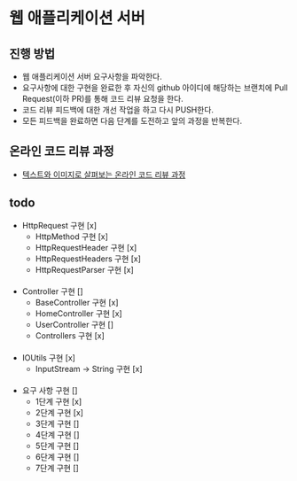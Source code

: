 # 웹 애플리케이션 서버
## 진행 방법
* 웹 애플리케이션 서버 요구사항을 파악한다.
* 요구사항에 대한 구현을 완료한 후 자신의 github 아이디에 해당하는 브랜치에 Pull Request(이하 PR)를 통해 코드 리뷰 요청을 한다.
* 코드 리뷰 피드백에 대한 개선 작업을 하고 다시 PUSH한다.
* 모든 피드백을 완료하면 다음 단계를 도전하고 앞의 과정을 반복한다.

## 온라인 코드 리뷰 과정
* [텍스트와 이미지로 살펴보는 온라인 코드 리뷰 과정](https://github.com/next-step/nextstep-docs/tree/master/codereview)

## todo
* HttpRequest 구현 [x]
    * HttpMethod 구현 [x]
    * HttpRequestHeader 구현 [x]
    * HttpRequestHeaders 구현 [x]
    * HttpRequestParser 구현 [x]
####
* Controller 구현 []
    * BaseController 구현 [x]
    * HomeController 구현 [x]
    * UserController 구현 []
    * Controllers 구현 [x]
####
* IOUtils 구현 [x]
  * InputStream -> String 구현 [x]
####
* 요구 사항 구현 []
  * 1단계 구현 [x]
  * 2단계 구현 [x]
  * 3단계 구현 []
  * 4단계 구현 []
  * 5단계 구현 []
  * 6단계 구현 []
  * 7단계 구현 []
  